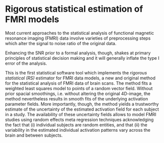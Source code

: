 Rigorous statistical estimation of FMRI models
==============================================

Most current approaches to the statistical analysis of functional
magnetic resonance imaging (FMRI) data involve varieties of
preprocessing steps which alter the signal to noise ratio of the
original data.

Enhancing the SNR prior to a formal analysis, though, shakes at primary
principles of statistical decision making and it will generally inflate
the type I error of the analysis.

This is the first statistical software tool which implements the
*rigorous statistical (RS)* estimator for FMRI data models, a new and
original method for the statistical analysis of FMRI data of brain
scans. The method fits a weighted least squares model to points of a
random vector field. Without prior spacial smoothings, i.e. without
altering the original 4D-image, the method nevertheless results in
smooth fits of the underlying activation parameter fields. More
importantly, though, the method yields a trustworthy estimate of the
uncertainty of the estimated activation field for each subject in a
study. The availability of these uncertainty fields allows to model FMRI
studies using random effects meta regression techniques acknowledging
the fact that (i) individual subjects are random entities, and that (ii)
the variability in the estimated individual activation patterns vary
across the brain and between subjects.
